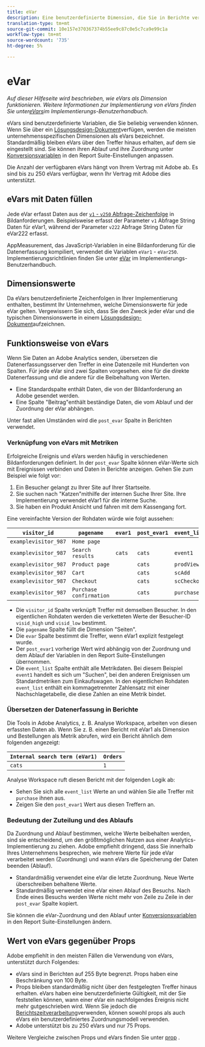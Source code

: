 ```yaml
---
title: eVar
description: Eine benutzerdefinierte Dimension, die Sie in Berichte verwenden können.
translation-type: tm+mt
source-git-commit: 10e157e370367374b55ee9c87c0e5c7ca9e99c1a
workflow-type: tm+mt
source-wordcount: '735'
ht-degree: 5%

---
```



# eVar

*Auf dieser Hilfeseite wird beschrieben, wie eVars als Dimension funktionieren. Weitere Informationen zur Implementierung von eVars finden Sie unter[eVars](/help/implement/vars/page-vars/evar.md)im Implementierungs-Benutzerhandbuch.*

eVars sind benutzerdefinierte Variablen, die Sie beliebig verwenden können. Wenn Sie über ein [Lösungsdesign-Dokument](/help/implement/prepare/solution-design.md)verfügen, werden die meisten unternehmensspezifischen Dimensionen als eVars bezeichnet. Standardmäßig bleiben eVars über den Treffer hinaus erhalten, auf dem sie eingestellt sind. Sie können ihren Ablauf und ihre Zuordnung unter [Konversionsvariablen](/help/admin/admin/conversion-var-admin/conversion-var-admin.md) in den Report Suite-Einstellungen anpassen.

Die Anzahl der verfügbaren eVars hängt von Ihrem Vertrag mit Adobe ab. Es sind bis zu 250 eVars verfügbar, wenn Ihr Vertrag mit Adobe dies unterstützt.

## eVars mit Daten füllen

Jede eVar erfasst Daten aus der [`v1` - `v250` Abfrage-Zeichenfolge](/help/implement/validate/query-parameters.md) in Bildanforderungen. Beispielsweise erfasst der Parameter `v1` Abfrage String Daten für eVar1, während der Parameter `v222` Abfrage String Daten für eVar222 erfasst.

AppMeasurement, das JavaScript-Variablen in eine Bildanforderung für die Datenerfassung kompiliert, verwendet die Variablen `eVar1` - `eVar250`. Implementierungsrichtlinien finden Sie unter [eVar](/help/implement/vars/page-vars/evar.md) im Implementierungs-Benutzerhandbuch.

## Dimensionswerte

Da eVars benutzerdefinierte Zeichenfolgen in Ihrer Implementierung enthalten, bestimmt Ihr Unternehmen, welche Dimensionswerte für jede eVar gelten. Vergewissern Sie sich, dass Sie den Zweck jeder eVar und die typischen Dimensionswerte in einem [Lösungsdesign-Dokument](/help/implement/prepare/solution-design.md)aufzeichnen.

## Funktionsweise von eVars

Wenn Sie Daten an Adobe Analytics senden, übersetzen die Datenerfassungsserver den Treffer in eine Datenzeile mit Hunderten von Spalten. Für jede eVar sind zwei Spalten vorgesehen. eine für die direkte Datenerfassung und die andere für die Beibehaltung von Werten.

* Eine Standardspalte enthält Daten, die von der Bildanforderung an Adobe gesendet werden.
* Eine Spalte &quot;Beitrag&quot;enthält beständige Daten, die vom Ablauf und der Zuordnung der eVar abhängen.

Unter fast allen Umständen wird die `post_evar` Spalte in Berichten verwendet.

### Verknüpfung von eVars mit Metriken

Erfolgreiche Ereignis und eVars werden häufig in verschiedenen Bildanforderungen definiert. In der `post_evar` Spalte können eVar-Werte sich mit Ereignissen verbinden und Daten in Berichte anzeigen. Gehen Sie zum Beispiel wie folgt vor:

1. Ein Besucher gelangt zu Ihrer Site auf Ihrer Startseite.
2. Sie suchen nach &quot;Katzen&quot;mithilfe der internen Suche Ihrer Site. Ihre Implementierung verwendet eVar1 für die interne Suche.
3. Sie haben ein Produkt Ansicht und fahren mit dem Kassengang fort.

Eine vereinfachte Version der Rohdaten würde wie folgt aussehen:

| `visitor_id` | `pagename` | `evar1` | `post_evar1` | `event_list` |
| --- | --- | --- | --- | --- |
| `examplevisitor_987` | `Home page` |  |  |  |
| `examplevisitor_987` | `Search results` | `cats` | `cats` | `event1` |
| `examplevisitor_987` | `Product page` |  | `cats` | `prodView` |
| `examplevisitor_987` | `Cart` |  | `cats` | `scAdd` |
| `examplevisitor_987` | `Checkout` |  | `cats` | `scCheckout` |
| `examplevisitor_987` | `Purchase confirmation` |  | `cats` | `purchase` |

* Die `visitor_id` Spalte verknüpft Treffer mit demselben Besucher. In den eigentlichen Rohdaten werden die verketteten Werte der Besucher-ID `visid_high` und `visid_low` bestimmt.
* Die `pagename` Spalte füllt die Dimension &quot;Seiten&quot;.
* Die `evar` Spalte bestimmt die Treffer, wenn eVar1 explizit festgelegt wurde.
* Der `post_evar1` vorherige Wert wird abhängig von der Zuordnung und dem Ablauf der Variablen in den Report Suite-Einstellungen übernommen.
* Die `event_list` Spalte enthält alle Metrikdaten. Bei diesem Beispiel `event1` handelt es sich um &quot;Suchen&quot;, bei den anderen Ereignissen um Standardmetriken zum Einkaufswagen. In den eigentlichen Rohdaten `event_list` enthält ein kommagetrennter Zahlensatz mit einer Nachschlagetabelle, die diese Zahlen an eine Metrik bindet.

### Übersetzen der Datenerfassung in Berichte

Die Tools in Adobe Analytics, z. B. Analyse Workspace, arbeiten von diesen erfassten Daten ab. Wenn Sie z. B. einen Bericht mit eVar1 als Dimension und Bestellungen als Metrik abrufen, wird ein Bericht ähnlich dem folgenden angezeigt:

| `Internal search term (eVar1)` | `Orders` |
| --- | --- |
| `cats` | `1` |

Analyse Workspace ruft diesen Bericht mit der folgenden Logik ab:

* Sehen Sie sich alle `event_list` Werte an und wählen Sie alle Treffer mit `purchase` ihnen aus.
* Zeigen Sie den `post_evar1` Wert aus diesen Treffern an.

### Bedeutung der Zuteilung und des Ablaufs

Da Zuordnung und Ablauf bestimmen, welche Werte beibehalten werden, sind sie entscheidend, um den größtmöglichen Nutzen aus einer Analytics-Implementierung zu ziehen. Adobe empfiehlt dringend, dass Sie innerhalb Ihres Unternehmens besprechen, wie mehrere Werte für jede eVar verarbeitet werden (Zuordnung) und wann eVars die Speicherung der Daten beenden (Ablauf).

* Standardmäßig verwendet eine eVar die letzte Zuordnung. Neue Werte überschreiben behaltene Werte.
* Standardmäßig verwendet eine eVar einen Ablauf des Besuchs. Nach Ende eines Besuchs werden Werte nicht mehr von Zeile zu Zeile in der `post_evar` Spalte kopiert.

Sie können die eVar-Zuordnung und den Ablauf unter [Konversionsvariablen](/help/admin/admin/conversion-var-admin/conversion-var-admin.md) in den Report Suite-Einstellungen ändern.

## Wert von eVars gegenüber Props

Adobe empfiehlt in den meisten Fällen die Verwendung von eVars, unterstützt durch Folgendes:

* eVars sind in Berichten auf 255 Byte begrenzt. Props haben eine Beschränkung von 100 Byte.
* Props bleiben standardmäßig nicht über den festgelegten Treffer hinaus erhalten. eVars haben eine benutzerdefinierte Gültigkeit, mit der Sie feststellen können, wann einer eVar ein nachfolgendes Ereignis nicht mehr gutgeschrieben wird. Wenn Sie jedoch die [Berichtszeitverarbeitung](/help/components/vrs/vrs-report-time-processing.md)verwenden, können sowohl props als auch eVars ein benutzerdefiniertes Zuordnungsmodell verwenden.
* Adobe unterstützt bis zu 250 eVars und nur 75 Props.

Weitere Vergleiche zwischen Props und eVars finden Sie unter [prop](prop.md) .
